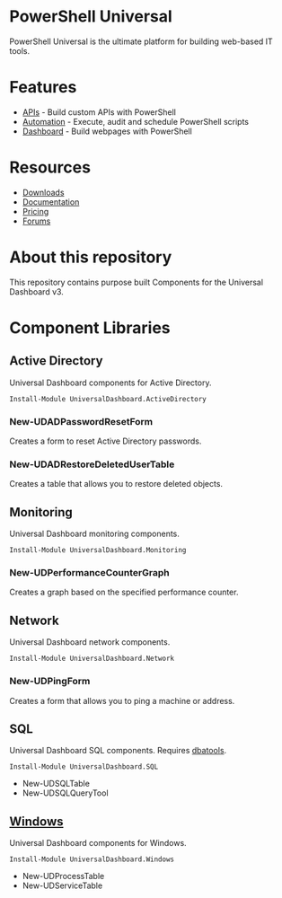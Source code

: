 # PowerShell Universal

PowerShell Universal is the ultimate platform for building web-based IT tools. 

# Features

- [APIs](https://docs.ironmansoftware.com/api/about) - Build custom APIs with PowerShell
- [Automation](https://docs.ironmansoftware.com/automation/about) - Execute, audit and schedule PowerShell scripts
- [Dashboard](https://docs.ironmansoftware.com/dashboard/about) - Build webpages with PowerShell

# Resources

- [Downloads](https://ironmansoftware.com/downloads)
- [Documentation](https://docs.ironmansoftware.com/)
- [Pricing](https://store.ironmansoftware.com/pricing/powershell-universal)
- [Forums](https://forums.universaldashboard.io/)

# About this repository

This repository contains purpose built Components for the Universal Dashboard v3. 

# Component Libraries 

## Active Directory 

Universal Dashboard components for Active Directory.

```
Install-Module UniversalDashboard.ActiveDirectory
```

### New-UDADPasswordResetForm

Creates a form to reset Active Directory passwords. 

### New-UDADRestoreDeletedUserTable

Creates a table that allows you to restore deleted objects.

## Monitoring

Universal Dashboard monitoring components.

```
Install-Module UniversalDashboard.Monitoring
```

### New-UDPerformanceCounterGraph

Creates a graph based on the specified performance counter. 

## Network

Universal Dashboard network components. 

```
Install-Module UniversalDashboard.Network
```

### New-UDPingForm

Creates a form that allows you to ping a machine or address.

## SQL 

Universal Dashboard SQL components. Requires [dbatools](https://dbatools.io/).

```
Install-Module UniversalDashboard.SQL
```

- New-UDSQLTable
- New-UDSQLQueryTool

## [Windows](./Components/Windows/README.md)

Universal Dashboard components for Windows. 

```
Install-Module UniversalDashboard.Windows
```

- New-UDProcessTable
- New-UDServiceTable